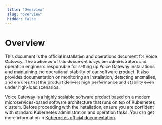 ```yaml
---
 title: "Overview" 
 slug: "overview" 
 hidden: false
---
```


# Overview

This document is the official installation and operations document for Voice Gateway. The audience of this document is system administrators and operation engineers responsible for setting up Voice Gateway installations and maintaining the operational stability of our software product. It also provides documentation on monitoring an installation, detecting anomalies, and ensures that the product delivers high performance and stability even under high-load scenarios.

Voice Gateway is a highly scalable software product based on a modern microservices-based software architecture that runs on top of Kubernetes clusters. Before proceeding with the installation, ensure you are confident with standard Kubernetes administration and operation tasks. You can get more information in [Kubernetes official documentation](https://kubernetes.io/).